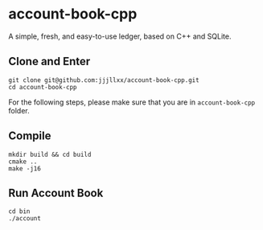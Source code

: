 # account-book-cpp
A simple, fresh, and easy-to-use ledger, based on C++ and SQLite.

## Clone and Enter
``` shell
git clone git@github.com:jjjllxx/account-book-cpp.git
cd account-book-cpp
```

For the following steps, please make sure that you are in `account-book-cpp` folder.
## Compile
``` shell
mkdir build && cd build
cmake ..
make -j16
```

## Run Account Book
``` shell
cd bin
./account
```